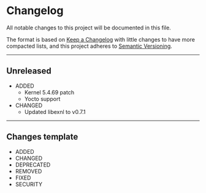 # Changelog

All notable changes to this project will be documented in this file.

The format is based on [Keep a Changelog](https://keepachangelog.com/en/1.0.0/) with little changes to have more compacted lists, and this project adheres to [Semantic Versioning](https://semver.org/spec/v2.0.0.html).

<hr>

## Unreleased

* ADDED
    * Kernel 5.4.69 patch
    * Yocto support
* CHANGED
    * Updated libexnl to v0.7.1

<hr>

## Changes template

* ADDED 
* CHANGED
* DEPRECATED
* REMOVED
* FIXED
* SECURITY